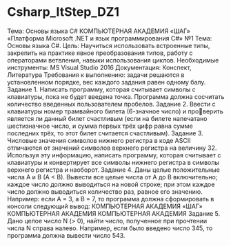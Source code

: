 # Csharp_ItStep_DZ1
Тема: Основы языка С#
КОМПЬЮТЕРНАЯ АКАДЕМИЯ «ШАГ»
«Платформа Microsoft .NET и язык программирования C#» №1 
Тема: Основы языка С#.
Цель: Научиться использовать встроенные типы, закрепить на практике 
явное преобразования типов, работу с операторами ветвления, навыки 
использования циклов. 
Необходимые инструменты: MS Visual Studio 2016
Документация: Конспект, Литература
Требования к выполнению: задачи решаются в установленном порядке, вес 
каждого задания равен одному балу.
Задание 1. Написать программу, которая считывает символы с клавиатуры, пока не 
будет введена точка. Программа должна сосчитать количество введенных 
пользователем пробелов. 
Задание 2. Ввести с клавиатуры номер трамвайного билета (6-значное число) и проверить является ли данный билет счастливым (если на билете напечатано 
шестизначное число, и сумма первых трёх цифр равна сумме последних трёх, то 
этот билет считается счастливым).
Задание 3. Числовые значения символов нижнего регистра в коде ASCII
отличаются от значений символов верхнего регистра на величину 32. Используя эту 
информацию, написать программу, которая считывает с клавиатуры и конвертирует 
все символы нижнего регистра в символы верхнего регистра и наоборот.
Задание 4. Даны целые положительные числа A и B (A < B). Вывести все целые
числа от A до B включительно; каждое число должно выводиться на новой строке;
при этом каждое число должно выводиться количество раз, равное его значению. 
Например: если А = 3, а В = 7, то программа должна сформировать в консоли 
следующий вывод:
КОМПЬЮТЕРНАЯ АКАДЕМИЯ «ШАГ»
КОМПЬЮТЕРНАЯ 
АКАДЕМИЯ
КОМПЬЮТЕРНАЯ 
АКАДЕМИЯ
Задание 5. Дано целое число N (> 0), найти число, полученное при прочтении 
числа N справа налево. Например, если было введено число 345, то программа
должна вывести число 543.
